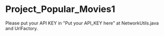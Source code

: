 # Project_Popular_Movies1

Please put your API KEY in "Put your API_KEY here" at NetworkUtils.java and UrlFactory.
